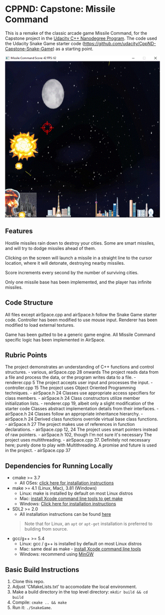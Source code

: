 # CPPND: Capstone: Missile Command

This is a remake of the classic arcade game Missile Command, for the Capstone project in the [Udacity C++ Nanodegree Program](https://www.udacity.com/course/c-plus-plus-nanodegree--nd213).  The code used the Udacity Snake Game starter code (https://github.com/udacity/CppND-Capstone-Snake-Game) as a starting point.

<img src="MissileCommand.gif"/>

## Features
Hostile missiles rain down to destroy your cities.  Some are smart missiles, and will try to dodge missiles ahead of them.

Clicking on the screen will launch a missile in a straight line to the cursor location, where it will detonate, destroying nearby missiles.

Score increments every second by the number of surviving cities.

Only one missile base has been implemented, and the player has infinite missiles.

## Code Structure
All files except airSpace.cpp and airSpace.h follow the Snake Game starter code.  Controller has been modified to use mouse input.  Renderer has been modified to load external textures.

Game has been gutted to be a generic game engine.  All Missile Command specific logic has been implemented in AirSpace.

## Rubric Points
The project demonstrates an understanding of C++ functions and control structures. - various, airSpace.cpp 28 onwards
The project reads data from a file and process the data, or the program writes data to a file. - renderer.cpp 5
The project accepts user input and processes the input. - controller.cpp 15
The project uses Object Oriented Programming techniques. - airSpace.h 24
Classes use appropriate access specifiers for class members. - airSpace.h 24
Class constructors utilize member initialization lists. - renderer.cpp 19, albeit only a slight modification of the starter code
Classes abstract implementation details from their interfaces.  - airSpace.h 24
Classes follow an appropriate inheritance hierarchy.  - airSpace.h 24
Derived class functions override virtual base class functions.  - airSpace.h 27
The project makes use of references in function declarations. - airSpace.cpp 12, 24
The project uses smart pointers instead of raw pointers. - airSpace.h 102, though I'm not sure it's necessary
The project uses multithreading. - airSpace.cpp 37.  Definitely not necessary here; purely done to play with Multithreading.
A promise and future is used in the project. - airSpace.cpp 37

## Dependencies for Running Locally
* cmake >= 3.7
  * All OSes: [click here for installation instructions](https://cmake.org/install/)
* make >= 4.1 (Linux, Mac), 3.81 (Windows)
  * Linux: make is installed by default on most Linux distros
  * Mac: [install Xcode command line tools to get make](https://developer.apple.com/xcode/features/)
  * Windows: [Click here for installation instructions](http://gnuwin32.sourceforge.net/packages/make.htm)
* SDL2 >= 2.0
  * All installation instructions can be found [here](https://wiki.libsdl.org/Installation)
  >Note that for Linux, an `apt` or `apt-get` installation is preferred to building from source. 
* gcc/g++ >= 5.4
  * Linux: gcc / g++ is installed by default on most Linux distros
  * Mac: same deal as make - [install Xcode command line tools](https://developer.apple.com/xcode/features/)
  * Windows: recommend using [MinGW](http://www.mingw.org/)

## Basic Build Instructions

1. Clone this repo.
2. Adjust 'CMakeLists.txt' to accomodate the local environment.
2. Make a build directory in the top level directory: `mkdir build && cd build`
3. Compile: `cmake .. && make`
4. Run it: `./SnakeGame`.
